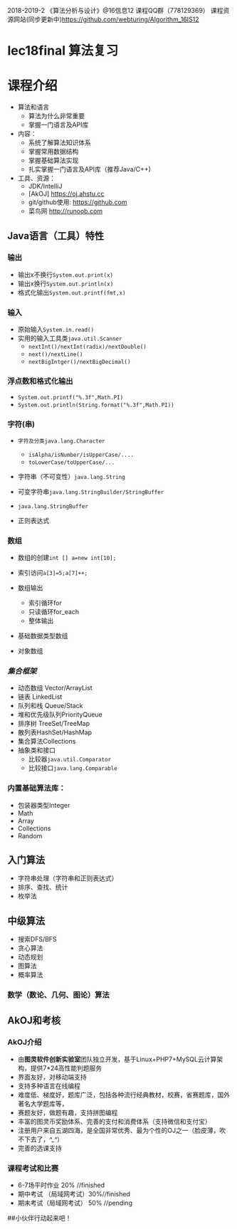 2018-2019-2 《算法分析与设计》@16信息12 课程QQ群（778129369）
 课程资源网站(同步更新中)https://github.com/webturing/Algorithm_16IS12
# lec18final  算法复习
# 课程介绍

- 算法和语言
  - 算法为什么非常重要
  - 掌握一门语言及API库
- 内容：
  - 系统了解算法知识体系
  - 掌握常用数据结构
  - 掌握基础算法实现
  - 扎实掌握一门语言及API库（推荐Java/C++)
- 工具、资源：
  - JDK/IntelliJ
  - [AkOJ] https://oj.ahstu.cc
  - git/github使用: https://github.com
  - 菜鸟网 http://runoob.com  

## Java语言（工具）特性

### 输出

- 输出x不换行`System.out.print(x)`
- 输出x换行`System.out.println(x)`
- 格式化输出`System.out.printf(fmt,x)`

### 输入

- 原始输入`System.in.read()`
- 实用的输入工具类`java.util.Scanner`
  - `nextInt()/nextInt(radix)/nextDouble()`
  - `next()/nextLine()`
  - `nextBigIntger()/nextBigDecimal()`

### 浮点数和格式化输出

- `System.out.printf("%.3f",Math.PI)`
- `System.out.println(String.format("%.3f",Math.PI))`

### 字符(串)

- `字符及分类java.lang.Character`
  - `isAlpha/isNumber/isUpperCase/....`
  - `toLowerCase/toUpperCase/...`

- 字符串（不可变性）`java.lang.String`
- 可变字符串`java.lang.StringBuilder/StringBuffer`
- `java.lang.StringBuffer`
- 正则表达式
### 数组

- 数组的创建`int [] a=new int[10];`

- 索引访问`a[3]=5;a[7]++;`

- 数组输出

  - 索引循环for
  - 只读循环for_each
  - 整体输出

- 基础数据类型数组

- 对象数组

  
### *集合框架*

- 动态数组 Vector/ArrayList
- 链表 LinkedList
- 队列和栈 Queue/Stack
- 堆和优先级队列PriorityQueue
- 排序树 TreeSet/TreeMap
- 散列表HashSet/HashMap
- 集合算法Collections
- 抽象类和接口
    - 比较器`java.util.Comparator`
    - 比较接口`java.lang.Comparable`
### 内置基础算法库：
- 包装器类型Integer
- Math
- Array
- Collections
- Random

## 入门算法
- 字符串处理（字符串和正则表达式）
- 排序、查找、统计
- 枚举法
## 中级算法
- 搜索DFS/BFS
- 贪心算法
- 动态规划
- 图算法
- 概率算法
### 数学（数论、几何、图论）算法

## AkOJ和考核

### AkOJ介绍
- 由**图灵软件创新实验室**团队独立开发，基于Linux+PHP7+MySQL云计算架构，提供7*24高性能判题服务
- 界面友好，对移动端支持
- 支持多种语言在线编程
- 难度低、梯度好，题库广泛，包括各种流行经典教材，校赛，省赛题库，国外著名大学题库等，
- 赛题友好，做题有趣，支持拼图编程
- 丰富的图灵币奖励体系、完善的支付和消费体系（支持微信和支付宝）
- 注册用户来自五湖四海，是全国非常优秀、最为个性的OJ之一（脸皮薄，吹不下去了，*^_^*）
- 完善的选课支持
### 课程考试和比赛
- 6-7场平时作业 20% //finished
- 期中考试 （局域网考试）30%//finished
- 期末考试（局域网考试） 50% //pending

##小伙伴行动起来吧！
